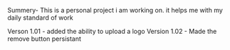 Summery- This is a personal project i am working on. it helps me with my daily standard of work

Verson 1.01 - added the ability to upload a logo
Version 1.02 - Made the remove button persistant
